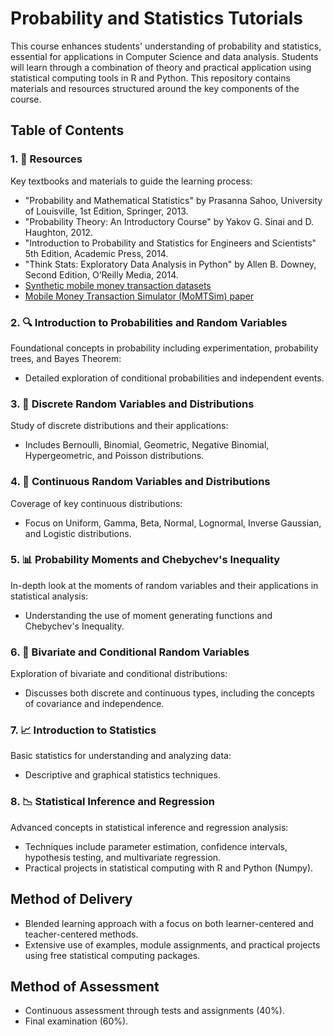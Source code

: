 # Probability and Statistics Tutorials

This course enhances students' understanding of probability and statistics, essential for applications in Computer Science and data analysis. Students will learn through a combination of theory and practical application using statistical computing tools in R and Python. This repository contains materials and resources structured around the key components of the course.

## Table of Contents

### 1. 📘 Resources
Key textbooks and materials to guide the learning process:
   - "Probability and Mathematical Statistics" by Prasanna Sahoo, University of Louisville, 1st Edition, Springer, 2013.
   - "Probability Theory: An Introductory Course" by Yakov G. Sinai and D. Haughton, 2012.
   - "Introduction to Probability and Statistics for Engineers and Scientists" 5th Edition, Academic Press, 2014.
   - "Think Stats: Exploratory Data Analysis in Python" by Allen B. Downey, Second Edition, O’Reilly Media, 2014.
   - [Synthetic mobile money transaction datasets](https://data.mendeley.com/datasets/zhj366m53p/2)
   - [Mobile Money Transaction Simulator (MoMTSim) paper](https://doi.org/10.1109/ACCESS.2024.3439012)

### 2. 🔍 Introduction to Probabilities and Random Variables
Foundational concepts in probability including experimentation, probability trees, and Bayes Theorem:
   - Detailed exploration of conditional probabilities and independent events.

### 3. 🎲 Discrete Random Variables and Distributions
Study of discrete distributions and their applications:
   - Includes Bernoulli, Binomial, Geometric, Negative Binomial, Hypergeometric, and Poisson distributions.

### 4. 🔢 Continuous Random Variables and Distributions
Coverage of key continuous distributions:
   - Focus on Uniform, Gamma, Beta, Normal, Lognormal, Inverse Gaussian, and Logistic distributions.

### 5. 📊 Probability Moments and Chebychev's Inequality
In-depth look at the moments of random variables and their applications in statistical analysis:
   - Understanding the use of moment generating functions and Chebychev's Inequality.

### 6. 🔄 Bivariate and Conditional Random Variables
Exploration of bivariate and conditional distributions:
   - Discusses both discrete and continuous types, including the concepts of covariance and independence.

### 7. 📈 Introduction to Statistics
Basic statistics for understanding and analyzing data:
   - Descriptive and graphical statistics techniques.

### 8. 📉 Statistical Inference and Regression
Advanced concepts in statistical inference and regression analysis:
   - Techniques include parameter estimation, confidence intervals, hypothesis testing, and multivariate regression.
   - Practical projects in statistical computing with R and Python (Numpy).

## Method of Delivery

- Blended learning approach with a focus on both learner-centered and teacher-centered methods.
- Extensive use of examples, module assignments, and practical projects using free statistical computing packages.

## Method of Assessment

- Continuous assessment through tests and assignments (40%).
- Final examination (60%).
